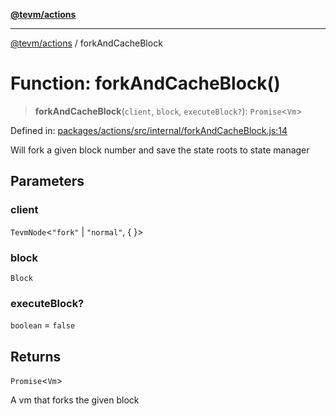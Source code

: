 [**@tevm/actions**](../README.md)

***

[@tevm/actions](../globals.md) / forkAndCacheBlock

# Function: forkAndCacheBlock()

> **forkAndCacheBlock**(`client`, `block`, `executeBlock?`): `Promise`\<`Vm`\>

Defined in: [packages/actions/src/internal/forkAndCacheBlock.js:14](https://github.com/evmts/tevm-monorepo/blob/main/packages/actions/src/internal/forkAndCacheBlock.js#L14)

Will fork a given block number and save the state roots to state manager

## Parameters

### client

`TevmNode`\<`"fork"` \| `"normal"`, \{ \}\>

### block

`Block`

### executeBlock?

`boolean` = `false`

## Returns

`Promise`\<`Vm`\>

A vm that forks the given block
